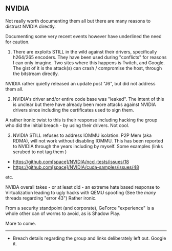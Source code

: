 NVIDIA
------

Not really worth documenting them all but there are many reasons to distrust NVIDIA directly.

Documenting some very recent events however have underlined the need for caution.

1) There are exploits STILL in the wild against their drivers, specifically h264/265 encoders.  They have been used during "conflicts" for reasons I can only imagine.  Two sites where this happens is Twitch, and Google.  The gist of it is the attack(s) can crash / compromise the host, through the bitstream directly.

NVIDIA rather quietly released an update post "J6", but did not address them all.


2) NVIDIA's driver and/or entire code base was "leaked".  The intent of this is unclear but there have already been more attacks against NVIDIA drivers since including the certificates used to sign them.

A rather ironic twist to this is their response including hacking the group who did the initial breach - by using their drivers.  Not cool.

3) NVIDIA STILL refuses to address IOMMU isolation.  P2P Mem (aka RDMA), will not work without disabling IOMMU. This has been reported to NVIDIA through the years including by myself.
Some examples (links scrubed to not tag them ) 

- https://github.com[space]/NVIDIA/nccl-tests/issues/18
- https://github.com[space]/NVIDIA/cuda-samples/issues/48

etc.


NVIDA overall takes - or at least did - an extreme hate based response to Virtualization leading to ugly hacks with QEMU spoofing (See the _many_ threads regarding "error 43")  Rather ironic. 

From a security standpoint (and corporate), GeForce "experience" is a whole other can of worms to avoid, as is Shadow Play.

More to come.

---
* Breach details regarding the group and links deliberately left out.  Google it.
